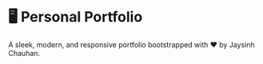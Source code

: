 # 🖥️ Personal Portfolio

A sleek, modern, and responsive portfolio bootstrapped with ❤️ by Jaysinh Chauhan.

<!-- [Website Preview](https://github.com/wendoj/portfolio/assets/77996774/b73b02d7-0657-41e3-9124-e6d04b17fe93)

[🔗 Link to portfolio](https://www.wendoj.codes) -->

